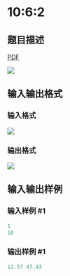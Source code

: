 # 10:6:2

## 题目描述

[problemUrl]: https://uva.onlinejudge.org/index.php?option=com_onlinejudge&Itemid=8&category=441&page=show_problem&problem=4023

[PDF](https://uva.onlinejudge.org/external/125/p12578.pdf)

![](https://cdn.luogu.com.cn/upload/vjudge_pic/UVA12578/21e9e2c9aecabe9bb2bf417ec42eba8f91b0904f.png)

## 输入输出格式

### 输入格式

![](https://cdn.luogu.com.cn/upload/vjudge_pic/UVA12578/6bae67cf4b385baa613db9b3e95a80675edfb1fd.png)

### 输出格式

![](https://cdn.luogu.com.cn/upload/vjudge_pic/UVA12578/8c2acde2e7217d605fc438d68558fef71d5db2de.png)

## 输入输出样例

### 输入样例 #1

```cpp
1
10
```


### 输出样例 #1

```cpp
12.57 47.43
```


